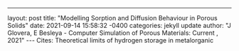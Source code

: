 ---
layout: post
title:  "Modelling Sorption and Diffusion Behaviour in Porous Solids"
date:   2021-09-14 15:58:32 -0400
categories: jekyll update
author: "J Glovera, E Besleya - Computer Simulation of Porous Materials: Current , 2021"
--- Cites: Theoretical limits of hydrogen storage in metalorganic